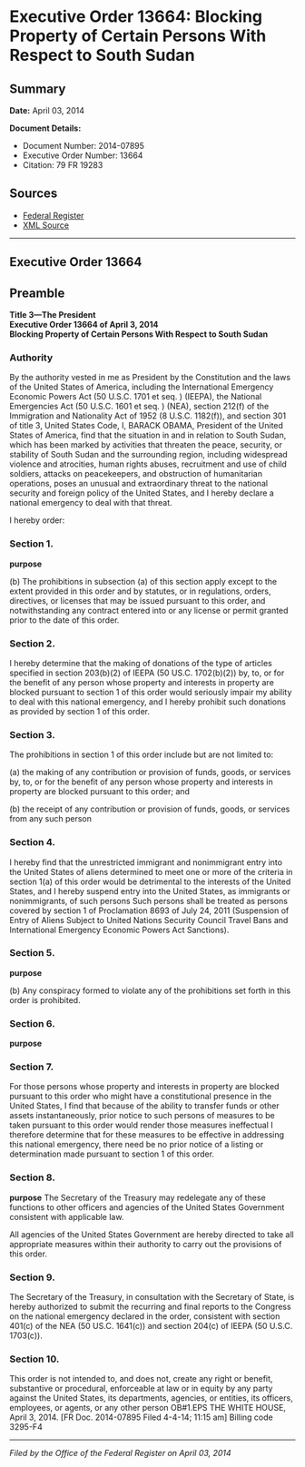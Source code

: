 # Executive Order 13664: Blocking Property of Certain Persons With Respect to South Sudan

## Summary

**Date:** April 03, 2014

**Document Details:**
- Document Number: 2014-07895
- Executive Order Number: 13664
- Citation: 79 FR 19283

## Sources
- [Federal Register](https://www.federalregister.gov/documents/2014/04/07/2014-07895/blocking-property-of-certain-persons-with-respect-to-south-sudan)
- [XML Source](https://www.federalregister.gov/documents/full_text/xml/2014/04/07/2014-07895.xml)

---

## Executive Order 13664

## Preamble

**Title 3—The President**  
**Executive Order 13664 of April 3, 2014**  
**Blocking Property of Certain Persons With Respect to South Sudan**

### Authority

By the authority vested in me as President by the Constitution and the laws of the United States of America, including the International Emergency Economic Powers Act (50 U.S.C. 1701 
et seq.
) (IEEPA), the National Emergencies Act (50 U.S.C. 1601 
et seq.
) (NEA), section 212(f) of the Immigration and Nationality Act of 1952 (8 U.S.C. 1182(f)), and section 301 of title 3, United States Code,
I, BARACK OBAMA, President of the United States of America, find that the situation in and in relation to South Sudan, which has been marked by activities that threaten the peace, security, or stability of South Sudan and the surrounding region, including widespread violence and atrocities, human rights abuses, recruitment and use of child soldiers, attacks on peacekeepers, and obstruction of humanitarian operations, poses an unusual and extraordinary threat to the national security and foreign policy of the United States, and I hereby declare a national emergency to deal with that threat.

I hereby order:
### Section 1.

**purpose**

(b) The prohibitions in subsection (a) of this section apply except to the extent provided in this order and by statutes, or in regulations, orders, directives, or licenses that may be issued pursuant to this order, and notwithstanding any contract entered into or any license or permit granted prior to the date of this order.
### Section 2.

I hereby determine that the making of donations of the type of articles specified in section 203(b)(2) of IEEPA (50 US.C. 1702(b)(2)) by, to, or for the benefit of any person whose property and interests in property are blocked pursuant to section 1 of this order would seriously impair my ability to deal with this national emergency, and I hereby prohibit such donations as provided by section 1 of this order.
### Section 3.

The prohibitions in section 1 of this order include but are not limited to:

(a) the making of any contribution or provision of funds, goods, or services by, to, or for the benefit of any person whose property and interests in property are blocked pursuant to this order; and

(b) the receipt of any contribution or provision of funds, goods, or services from any such person
### Section 4.

I hereby find that the unrestricted immigrant and nonimmigrant entry into the United States of aliens determined to meet one or more of the criteria in section 1(a) of this order would be detrimental to the interests of the United States, and I hereby suspend entry into the United States, as immigrants or nonimmigrants, of such persons Such persons shall be treated as persons covered by section 1 of Proclamation 8693 of July 24, 2011 (Suspension of Entry of Aliens Subject to United Nations Security Council Travel Bans and International Emergency Economic Powers Act Sanctions).
### Section 5.

**purpose**

(b) Any conspiracy formed to violate any of the prohibitions set forth in this order is prohibited.
### Section 6.

**purpose**

### Section 7.

For those persons whose property and interests in property are blocked pursuant to this order who might have a constitutional presence in the United States, I find that because of the ability to transfer funds or other assets instantaneously, prior notice to such persons of measures to be taken pursuant to this order would render those measures ineffectual 
I therefore determine that for these measures to be effective in addressing this national emergency, there need be no prior notice of a listing or determination made pursuant to section 1 of this order.
### Section 8.

**purpose**
 The Secretary of the Treasury may redelegate any of these functions to other officers and agencies of the United States Government consistent with applicable law.

All agencies of the United States Government are hereby directed to take all appropriate measures within their authority to carry out the provisions of this order.
### Section 9.

The Secretary of the Treasury, in consultation with the Secretary of State, is hereby authorized to submit the recurring and final reports to the Congress on the national emergency declared in the order, consistent with section 401(c) of the NEA (50 US.C. 1641(c)) and section 204(c) of IEEPA (50 U.S.C. 1703(c)).
### Section 10.

This order is not intended to, and does not, create any right or benefit, substantive or procedural, enforceable at law or in equity by any party against the United States, its departments, agencies, or entities, its officers, employees, or agents, or any other person
OB#1.EPS
THE WHITE HOUSE,
April 3, 2014.
[FR Doc. 2014-07895
Filed 4-4-14; 11:15 am]
Billing code 3295-F4

---

*Filed by the Office of the Federal Register on April 03, 2014*
